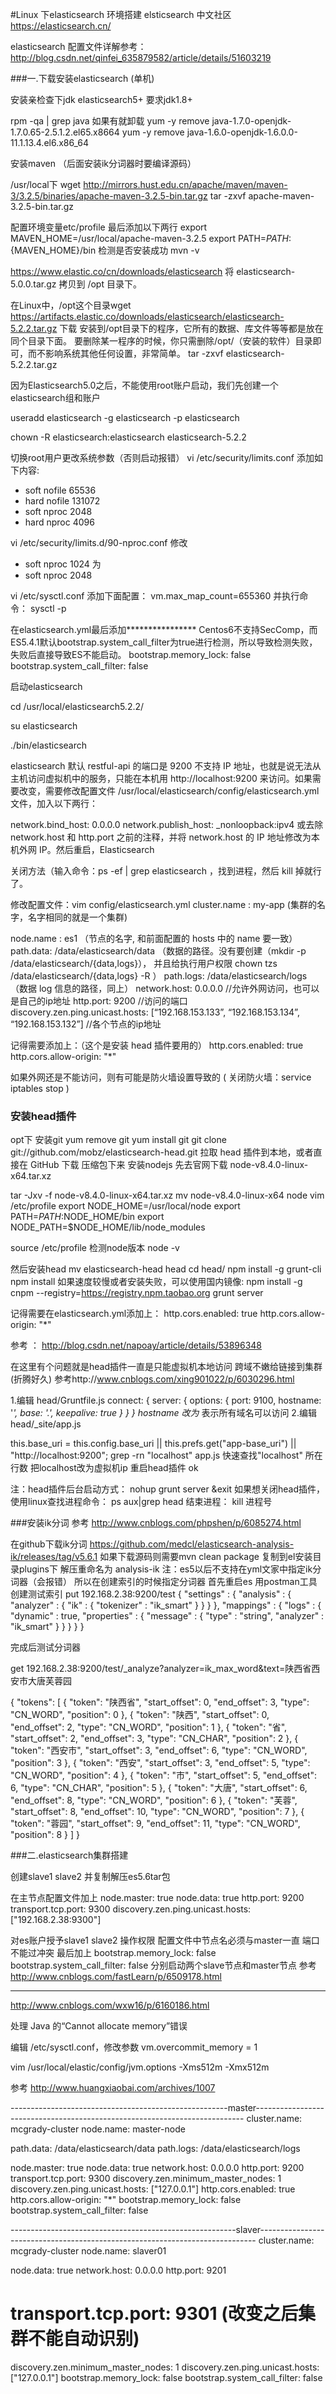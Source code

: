 #Linux 下elasticsearch 环境搭建
elsticsearch 中文社区 https://elasticsearch.cn/

elasticsearch 配置文件详解参考：
http://blog.csdn.net/qinfei_635879582/article/details/51603219


###一.下载安装elasticsearch (单机)

安装亲检查下jdk elasticsearch5+ 要求jdk1.8+
	
rpm -qa | grep java
如果有就卸载
yum -y remove  java-1.7.0-openjdk-1.7.0.65-2.5.1.2.el65.x8664
yum -y remove java-1.6.0-openjdk-1.6.0.0-11.1.13.4.el6.x86_64


安装maven （后面安装ik分词器时要编译源码）

/usr/local下
wget http://mirrors.hust.edu.cn/apache/maven/maven-3/3.2.5/binaries/apache-maven-3.2.5-bin.tar.gz
tar -zxvf apache-maven-3.2.5-bin.tar.gz

配置环境变量etc/profile 最后添加以下两行
export MAVEN_HOME=/usr/local/apache-maven-3.2.5
export PATH=${PATH}:${MAVEN_HOME}/bin
检测是否安装成功
mvn -v

https://www.elastic.co/cn/downloads/elasticsearch 
将 elasticsearch-5.0.0.tar.gz 拷贝到 /opt 目录下。

在Linux中，/opt这个目录wget https://artifacts.elastic.co/downloads/elasticsearch/elasticsearch-5.2.2.tar.gz 下载 
安装到/opt目录下的程序，它所有的数据、库文件等等都是放在同个目录下面。
要删除某一程序的时候，你只需删除/opt/（安装的软件）目录即可，而不影响系统其他任何设置，非常简单。
tar -zxvf  elasticsearch-5.2.2.tar.gz

因为Elasticsearch5.0之后，不能使用root账户启动，我们先创建一个elasticsearch组和账户

useradd  elasticsearch -g elasticsearch -p elasticsearch

chown -R elasticsearch:elasticsearch elasticsearch-5.2.2




切换root用户更改系统参数（否则启动报错）
vi /etc/security/limits.conf 
添加如下内容:

* soft nofile 65536
* hard nofile 131072
* soft nproc 2048
* hard nproc 4096

vi /etc/security/limits.d/90-nproc.conf 
修改
* soft nproc 1024
为
* soft nproc 2048

vi /etc/sysctl.conf 
添加下面配置：
vm.max_map_count=655360
并执行命令：
sysctl -p


在elasticsearch.yml最后添加****************
Centos6不支持SecComp，而ES5.4.1默认bootstrap.system_call_filter为true进行检测，所以导致检测失败，失败后直接导致ES不能启动。
bootstrap.memory_lock: false
bootstrap.system_call_filter: false


启动elasticsearch

cd /usr/local/elasticsearch5.2.2/

su elasticsearch

./bin/elasticsearch


elasticsearch 默认 restful-api 的端口是 9200 不支持 IP 地址，也就是说无法从主机访问虚拟机中的服务，只能在本机用 http://localhost:9200 来访问。如果需要改变，需要修改配置文件 /usr/local/elasticsearch/config/elasticsearch.yml 文件，加入以下两行：

network.bind_host: 0.0.0.0
network.publish_host: _nonloopback:ipv4
或去除 network.host 和 http.port 之前的注释，并将 network.host 的 IP 地址修改为本机外网 IP。然后重启，Elasticsearch

关闭方法（输入命令：ps -ef | grep elasticsearch ，找到进程，然后 kill 掉就行了。


修改配置文件：vim config/elasticsearch.yml
cluster.name : my-app (集群的名字，名字相同的就是一个集群)

node.name : es1 （节点的名字, 和前面配置的 hosts 中的 name 要一致）
path.data: /data/elasticsearch/data （数据的路径。没有要创建（mkdir -p /data/elasticsearch/{data,logs}），
并且给执行用户权限 chown tzs /data/elasticsearch/{data,logs} -R ）
path.logs: /data/elasticsearch/logs （数据 log 信息的路径，同上）
network.host: 0.0.0.0 //允许外网访问，也可以是自己的ip地址
http.port: 9200 //访问的端口
discovery.zen.ping.unicast.hosts: [“192.168.153.133”, “192.168.153.134”, “192.168.153.132”] //各个节点的ip地址

记得需要添加上：（这个是安装 head 插件要用的）
http.cors.enabled: true
http.cors.allow-origin: "*"

如果外网还是不能访问，则有可能是防火墙设置导致的 ( 关闭防火墙：service iptables stop )


### 安装head插件
opt下 
安装git
 yum remove git
 yum install git
 git clone git://github.com/mobz/elasticsearch-head.git 拉取 head 插件到本地，或者直接在 GitHub 下载 压缩包下来
 安装nodejs
 先去官网下载 node-v8.4.0-linux-x64.tar.xz
 
 tar -Jxv -f  node-v8.4.0-linux-x64.tar.xz
 mv node-v8.4.0-linux-x64  node
 vim  /etc/profile
 export NODE_HOME=/usr/local/node
 export PATH=$PATH:$NODE_HOME/bin
 export NODE_PATH=$NODE_HOME/lib/node_modules
 
 source /etc/profile
 检测node版本
 node -v
 
 然后安装head
 mv elasticsearch-head head
 cd head/
 npm install -g grunt-cli
 npm install
 如果速度较慢或者安装失败，可以使用国内镜像:
 npm install -g cnpm --registry=https://registry.npm.taobao.org
 grunt server
 
 记得需要在elasticsearch.yml添加上：
 http.cors.enabled: true
 http.cors.allow-origin: "*"
 
 参考 ： http://blog.csdn.net/napoay/article/details/53896348
 
 在这里有个问题就是head插件一直是只能虚拟机本地访问  跨域不嫩给链接到集群(折腾好久)
 参考http://www.cnblogs.com/xing901022/p/6030296.html
 
 1.编辑 head/Gruntfile.js
 connect: {
     server: {
         options: {
             port: 9100,
             hostname: '*',
             base: '.',
             keepalive: true
         }
     }
 }
 hostname 改为* 表示所有域名可以访问
 2.编辑 head/_site/app.js

 this.base_uri = this.config.base_uri || this.prefs.get("app-base_uri") || "http://localhost:9200";
  grep -rn  "localhost" app.js 快速查找"localhost" 所在行数
 把localhost改为虚拟机ip
 重启head插件 ok
 
 注：head插件后台启动方式：
 nohup grunt server &exit
 如果想关闭head插件，使用linux查找进程命令：
 ps aux|grep head
 结束进程：
 kill 进程号

 
 
 ###安装ik分词
 参考 http://www.cnblogs.com/phpshen/p/6085274.html
 
 在github下载ik分词 
 https://github.com/medcl/elasticsearch-analysis-ik/releases/tag/v5.6.1
 如果下载源码则需要mvn clean package
 复制到el安装目录plugins下 解压重命名为 analysis-ik
 注：es5以后不支持在yml文家中指定ik分词器（会报错）
 所以在创建索引的时候指定分词器
 首先重启es
 用postman工具创建测试索引
 put 192.168.2.38:9200/test
 {
     "settings" : {
         "analysis" : {
             "analyzer" : {
                 "ik" : {
                     "tokenizer" : "ik_smart"
                 }
             }
         }
     },
     "mappings" : {
         "logs" : {
             "dynamic" : true,
             "properties" : {
                 "message" : {
                     "type" : "string",
                     "analyzer" : "ik_smart"
                 }
             }
         }
     }
 }
 
 完成后测试分词器
 
 get  192.168.2.38:9200/test/_analyze?analyzer=ik_max_word&text=陕西省西安市大唐芙蓉园
 
 {
     "tokens": [
         {
             "token": "陕西省",
             "start_offset": 0,
             "end_offset": 3,
             "type": "CN_WORD",
             "position": 0
         },
         {
             "token": "陕西",
             "start_offset": 0,
             "end_offset": 2,
             "type": "CN_WORD",
             "position": 1
         },
         {
             "token": "省",
             "start_offset": 2,
             "end_offset": 3,
             "type": "CN_CHAR",
             "position": 2
         },
         {
             "token": "西安市",
             "start_offset": 3,
             "end_offset": 6,
             "type": "CN_WORD",
             "position": 3
         },
         {
             "token": "西安",
             "start_offset": 3,
             "end_offset": 5,
             "type": "CN_WORD",
             "position": 4
         },
         {
             "token": "市",
             "start_offset": 5,
             "end_offset": 6,
             "type": "CN_CHAR",
             "position": 5
         },
         {
             "token": "大唐",
             "start_offset": 6,
             "end_offset": 8,
             "type": "CN_WORD",
             "position": 6
         },
         {
             "token": "芙蓉",
             "start_offset": 8,
             "end_offset": 10,
             "type": "CN_WORD",
             "position": 7
         },
         {
             "token": "蓉园",
             "start_offset": 9,
             "end_offset": 11,
             "type": "CN_WORD",
             "position": 8
         }
     ]
 }
 

 
 ###二.elasticsearch集群搭建
 
 创建slave1 slave2 并复制解压es5.6tar包
 
 
 在主节点配置文件加上
 node.master: true
 node.data: true 
  http.port: 9200
  transport.tcp.port: 9300
  discovery.zen.ping.unicast.hosts: ["192.168.2.38:9300"]
 
 对es账户授予slave1 slave2 操作权限
 配置文件中节点名必须与master一直 端口不能过冲突
 最后加上
 bootstrap.memory_lock: false
 bootstrap.system_call_filter: false
 分别启动两个slave节点和master节点
  参考 http://www.cnblogs.com/fastLearn/p/6509178.html
  
  ********************************************
 http://www.cnblogs.com/wxw16/p/6160186.html






处理 Java 的“Cannot allocate memory”错误

 编辑 /etc/sysctl.conf，修改参数 vm.overcommit_memory = 1
 
 
 
 
 
 vim /usr/local/elastic/config/jvm.options 
 -Xms512m
 -Xmx512m
 
 参考 http://www.huangxiaobai.com/archives/1007

------------------------------------------------------master---------------------------------------------------------------------------
cluster.name: mcgrady-cluster
node.name: master-node

path.data: /data/elasticsearch/data
path.logs: /data/elasticsearch/logs

node.master: true
node.data: true
network.host: 0.0.0.0
http.port: 9200
transport.tcp.port: 9300
discovery.zen.minimum_master_nodes: 1
discovery.zen.ping.unicast.hosts: ["127.0.0.1"]
http.cors.enabled: true
http.cors.allow-origin: "*"
bootstrap.memory_lock: false
bootstrap.system_call_filter: false

--------------------------------------------------------slaver-----------------------------------------------------------------------------
cluster.name: mcgrady-cluster
node.name: slaver01

node.data: true
network.host: 0.0.0.0
http.port: 9201
# transport.tcp.port: 9301  (改变之后集群不能自动识别)
discovery.zen.minimum_master_nodes: 1
discovery.zen.ping.unicast.hosts: ["127.0.0.1"]
bootstrap.memory_lock: false
bootstrap.system_call_filter: false
                                      



